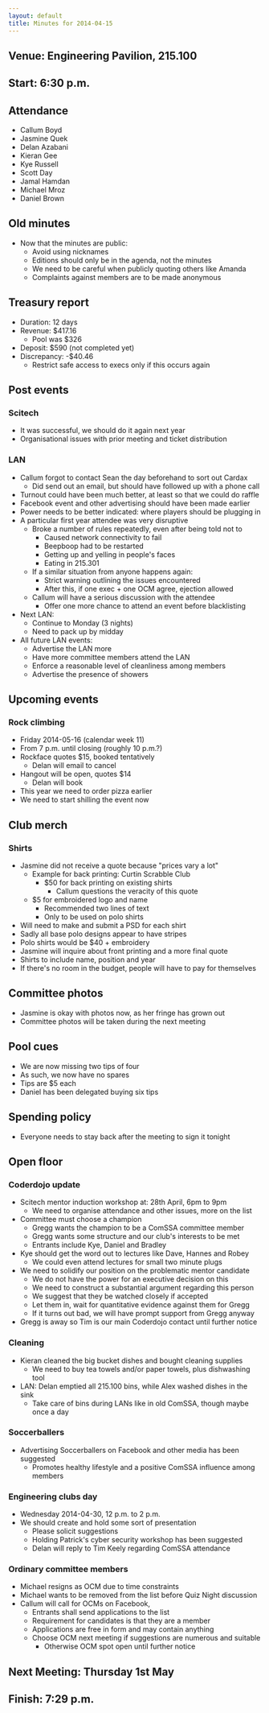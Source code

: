 ```yaml
---
layout: default
title: Minutes for 2014-04-15
---
```


## Venue: Engineering Pavilion, 215.100

## Start: <time datetime="2014-04-03T10:30Z">6:30 p.m.</time>

## Attendance

  * Callum Boyd
  * Jasmine Quek
  * Delan Azabani
  * Kieran Gee
  * Kye Russell
  * Scott Day
  * Jamal Hamdan
  * Michael Mroz
  * Daniel Brown

## Old minutes

  * Now that the minutes are public:
    * Avoid using nicknames
    * Editions should only be in the agenda, not the minutes
    * We need to be careful when publicly quoting others like Amanda
    * Complaints against members are to be made anonymous

## Treasury report

  * Duration: 12 days
  * Revenue: $417.16
    * Pool was $326
  * Deposit: $590 (not completed yet)
  * Discrepancy: -$40.46
    * Restrict safe access to execs only if this occurs again

## Post events

### Scitech

  * It was successful, we should do it again next year
  * Organisational issues with prior meeting and ticket distribution

### LAN

  * Callum forgot to contact Sean the day beforehand to sort out Cardax
    * Did send out an email, but should have followed up with a phone call
  * Turnout could have been much better, at least so that we could do raffle
  * Facebook event and other advertising should have been made earlier
  * Power needs to be better indicated: where players should be plugging in
  * A particular first year attendee was very disruptive
    * Broke a number of rules repeatedly, even after being told not to
      * Caused network connectivity to fail
      * Beepboop had to be restarted
      * Getting up and yelling in people's faces
      * Eating in 215.301
    * If a similar situation from anyone happens again:
      * Strict warning outlining the issues encountered
      * After this, if one exec + one OCM agree, ejection allowed
    * Callum will have a serious discussion with the attendee
      * Offer one more chance to attend an event before blacklisting
  * Next LAN:
    * Continue to Monday (3 nights)
    * Need to pack up by midday
  * All future LAN events:
    * Advertise the LAN more
    * Have more committee members attend the LAN
    * Enforce a reasonable level of cleanliness among members
    * Advertise the presence of showers

## Upcoming events

### Rock climbing

  * Friday 2014-05-16 (calendar week 11)
  * From 7 p.m. until closing (roughly 10 p.m.?)
  * Rockface quotes $15, booked tentatively
    * Delan will email to cancel
  * Hangout will be open, quotes $14
    * Delan will book
  * This year we need to order pizza earlier
  * We need to start shilling the event now

## Club merch

### Shirts

  * Jasmine did not receive a quote because "prices vary a lot"
    * Example for back printing: Curtin Scrabble Club
      * $50 for back printing on existing shirts
        * Callum questions the veracity of this quote
    * $5 for embroidered logo and name
      * Recommended two lines of text
      * Only to be used on polo shirts
  * Will need to make and submit a PSD for each shirt
  * Sadly all base polo designs appear to have stripes
  * Polo shirts would be $40 + embroidery
  * Jasmine will inquire about front printing and a more final quote
  * Shirts to include name, position and year
  * If there's no room in the budget, people will have to pay for themselves

## Committee photos

  * Jasmine is okay with photos now, as her fringe has grown out
  * Committee photos will be taken during the next meeting

## Pool cues

  * We are now missing two tips of four
  * As such, we now have no spares
  * Tips are $5 each
  * Daniel has been delegated buying six tips

## Spending policy

  * Everyone needs to stay back after the meeting to sign it tonight

## Open floor

### Coderdojo update
  * Scitech mentor induction workshop at: 28th April, 6pm to 9pm
    * We need to organise attendance and other issues, more on the list
  * Committee must choose a champion
    * Gregg wants the champion to be a ComSSA committee member
    * Gregg wants some structure and our club's interests to be met
    * Entrants include Kye, Daniel and Bradley
  * Kye should get the word out to lectures like Dave, Hannes and Robey
    * We could even attend lectures for small two minute plugs
  * We need to solidify our position on the problematic mentor candidate
    * We do not have the power for an executive decision on this
    * We need to construct a substantial argument regarding this person
    * We suggest that they be watched closely if accepted
    * Let them in, wait for quantitative evidence against them for Gregg
    * If it turns out bad, we will have prompt support from Gregg anyway
  * Gregg is away so Tim is our main Coderdojo contact until further notice

### Cleaning

  * Kieran cleaned the big bucket dishes and bought cleaning supplies
    * We need to buy tea towels and/or paper towels, plus dishwashing tool
  * LAN: Delan emptied all 215.100 bins, while Alex washed dishes in the sink
    * Take care of bins during LANs like in old ComSSA, though maybe once a day

### Soccerballers

  * Advertising Soccerballers on Facebook and other media has been suggested
    * Promotes healthy lifestyle and a positive ComSSA influence among members

### Engineering clubs day

  * Wednesday 2014-04-30, 12 p.m. to 2 p.m.
  * We should create and hold some sort of presentation
    * Please solicit suggestions
    * Holding Patrick's cyber security workshop has been suggested
    * Delan will reply to Tim Keely regarding ComSSA attendance

### Ordinary committee members

  * Michael resigns as OCM due to time constraints
  * Michael wants to be removed from the list before Quiz Night discussion
  * Callum will call for OCMs on Facebook,
    * Entrants shall send applications to the list
    * Requirement for candidates is that they are a member
    * Applications are free in form and may contain anything
    * Choose OCM next meeting if suggestions are numerous and suitable
      * Otherwise OCM spot open until further notice

## Next Meeting: Thursday 1st May

## Finish: <time datetime="2014-04-03T11:29Z">7:29 p.m.</time>
